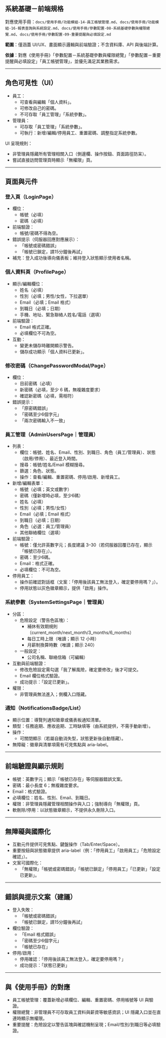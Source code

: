 ## 系統基礎－前端規格

對應使用手冊：`docs/使用手冊/功能模組-14-員工帳號管理.md`、`docs/使用手冊/功能模組-16-報表查詢與系統設定.md`、`docs/使用手冊/參數配置-08-系統基礎參數與權限總覽.md`、`docs/使用手冊/參數配置-09-重要提醒與必填設定.md`

**範圍**：僅涵蓋 UI/UX、畫面顯示邏輯與前端驗證；不含資料庫、API 與後端計算。

**依據**：對應《使用手冊》「參數配置－系統基礎參數與權限總覽」「參數配置－重要提醒與必填設定」「員工帳號管理」，並優先滿足其業務需求。

---

## 角色可見性（UI）

- 員工：
  - 可查看與編輯「個人資料」。
  - 可修改自己的密碼。
  - 不可存取「員工管理」「系統參數」。
- 管理員：
  - 可存取「員工管理」「系統參數」。
  - 可執行：新增/編輯/停用員工、重置密碼、調整指定系統參數。

UI 呈現規則：
- 非管理員隱藏所有管理相關入口（側邊欄、操作按鈕、頁面路徑防呆）。
- 嘗試直接訪問管理頁時顯示「無權限」頁。

---

## 頁面與元件

### 登入頁（LoginPage）

- 欄位：
  - 帳號（必填）
  - 密碼（必填）
- 前端驗證：
  - 帳號/密碼不得為空。
- 錯誤提示（伺服器回應對應展示）：
  - 「帳號或密碼錯誤」
  - 「帳號已鎖定，請15分鐘後再試」
- 補充：登入成功後導向儀表板；維持登入狀態顯示使用者名稱。

### 個人資料頁（ProfilePage）

- 顯示/編輯欄位：
  - 姓名（必填）
  - 性別（必填；男性/女性，下拉選單）
  - Email（必填；Email 格式）
  - 到職日（必填；日期）
  - 手機、地址、緊急聯絡人姓名/電話（選填）
- 前端驗證：
  - Email 格式正確。
  - 必填欄位不可為空。
- 互動：
  - 變更未儲存時離開顯示警告。
  - 儲存成功顯示「個人資料已更新」。

### 修改密碼（ChangePasswordModal/Page）

- 欄位：
  - 目前密碼（必填）
  - 新密碼（必填，至少 6 碼，無複雜度要求）
  - 確認新密碼（必填，需相符）
- 錯誤提示：
  - 「原密碼錯誤」
  - 「密碼至少6個字元」
  - 「兩次密碼輸入不一致」

### 員工管理（AdminUsersPage｜管理員）

- 列表：
  - 欄位：帳號、姓名、Email、性別、到職日、角色（員工/管理員）、狀態（啟用/停用）、最近登入時間。
  - 搜尋：帳號/姓名/Email 模糊搜尋。
  - 篩選：角色、狀態。
  - 操作：查看/編輯、重置密碼、停用/啟用、新增員工。
- 新增/編輯表單：
  - 帳號（必填；英文或數字）
  - 密碼（僅新增時必填，至少6碼）
  - 姓名（必填）
  - 性別（必填；男性/女性）
  - Email（必填；Email 格式）
  - 到職日（必填；日期）
  - 角色（必選：員工/管理員）
  - 其他聯絡欄位（選填）
- 前端驗證：
  - 帳號：僅允許英數字元；長度建議 3–30（若伺服器回覆已存在，顯示「帳號已存在」）。
  - 密碼：至少6碼。
  - Email：格式正確。
  - 必填欄位：不可為空。
- 停用員工：
  - 操作前確認對話框（文案：「停用後該員工無法登入，確定要停用嗎？」）。
  - 停用狀態以灰色徽章顯示，提供「啟用」操作。

### 系統參數（SystemSettingsPage｜管理員）

- 分區：
  - 危險設定（警告色區塊）：
    - 補休有效期規則（current_month/next_month/3_months/6_months）
    - 每日工時上限（唯讀；顯示 12 小時）
    - 月薪制換算時數（唯讀；顯示 240）
  - 一般設定：
    - 公司名稱、聯絡信箱（可編輯）
- 互動與前端驗證：
  - 修改危險設定需勾選「我了解風險，確定要修改」後才可提交。
  - Email 欄位格式驗證。
  - 成功提示：「設定已更新」。
- 權限：
  - 非管理員無法進入；側欄入口隱藏。

### 通知（NotificationsBadge/List）

- 顯示位置：導覽列通知徽章或儀表板通知清單。
- 類型：任務逾期、應收逾期、工時缺填等（由系統提供，不需手動新增）。
- 操作：
  - 可關閉顯示（若屬自動消失型，狀態更新後自動隱藏）。
- 無障礙：徽章與清單項需有可見焦點與 aria-label。

---

## 前端驗證與顯示規則

- 帳號：英數字元；顯示「帳號已存在」等伺服器錯誤文案。
- 密碼：最小長度 6；無複雜度要求。
- Email：格式驗證。
- 必填欄位：姓名、性別、Email、到職日。
- 權限：非管理員隱藏管理相關操作與入口；強制導向「無權限」頁。
- 軟刪除/停用：以狀態徽章顯示，不提供永久刪除入口。

---

## 無障礙與國際化

- 互動元件提供可見焦點、鍵盤操作（Tab/Enter/Space）。
- 重要按鈕與狀態徽章提供 aria-label（例：「停用員工」「啟用員工」「危險設定確認」）。
- 文案可國際化：
  - 「無權限」「帳號或密碼錯誤」「帳號已鎖定」「停用員工」「已更新」「設定已更新」。

---

## 錯誤與提示文案（建議）

- 登入失敗：
  - 「帳號或密碼錯誤」
  - 「帳號已鎖定，請15分鐘後再試」
- 欄位驗證：
  - 「Email 格式錯誤」
  - 「密碼至少6個字元」
  - 「帳號已存在」
- 停用/啟用：
  - 停用確認：「停用後該員工無法登入，確定要停用嗎？」
  - 成功提示：「狀態已更新」

---

## 與《使用手冊》的對應

- 員工帳號管理：覆蓋新增必填欄位、編輯、重置密碼、停用帳號等 UI 與驗證。
- 權限總覽：非管理員不可存取員工資料與薪資等敏感資訊；UI 隱藏入口並在直連時顯示無權限。
- 重要提醒：危險設定以警告區塊與確認機制呈現；Email/性別/到職日等必填驗證。


